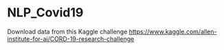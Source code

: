 # NLP_Covid19

Download data from this Kaggle challenge https://www.kaggle.com/allen-institute-for-ai/CORD-19-research-challenge
